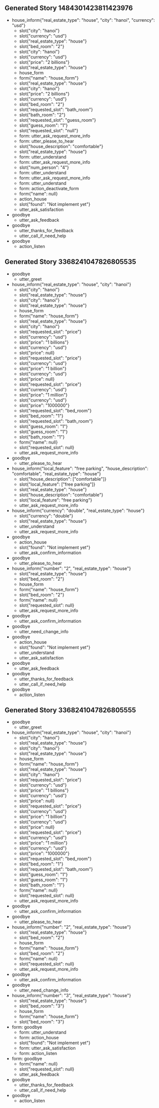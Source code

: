 ## Generated Story 1484301423811423976
* house_inform{"real_estate_type": "house", "city": "hanoi", "currency": "usd"}
    - slot{"city": "hanoi"}
    - slot{"currency": "usd"}
    - slot{"real_estate_type": "house"}
    - slot{"bed_room": "2"}
    - slot{"city": "hanoi"}
    - slot{"currency": "usd"}
    - slot{"price": "2 billions"}
    - slot{"real_estate_type": "house"}
    - house_form
    - form{"name": "house_form"}
    - slot{"real_estate_type": "house"}
    - slot{"city": "hanoi"}
    - slot{"price": "2 billions"}
    - slot{"currency": "usd"}
    - slot{"bed_room": "2"}
    - slot{"requested_slot": "bath_room"}
    - slot{"bath_room": "2"}
    - slot{"requested_slot": "guess_room"}
    - slot{"guess_room": "1"}
    - slot{"requested_slot": "null"}
    - form: utter_ask_request_more_info   <!-- predicted: action_listen -->
    - form: utter_please_to_hear   <!-- predicted: house_form -->
    - slot{"house_description": "comfortable"}
    - slot{"real_estate_type": "house"}
    - form: utter_understand   <!-- predicted: house_form -->
    - form: utter_ask_request_more_info   <!-- predicted: house_form -->
    - slot{"num_person": "4"}
    - form: utter_understand   <!-- predicted: house_form -->
    - form: utter_ask_request_more_info   <!-- predicted: house_form -->
    - form: utter_understand   <!-- predicted: house_form -->
    - form: action_deactivate_form   <!-- predicted: house_form -->
    - form{"name": null}
    - action_house   <!-- predicted: utter_ask_request_more_info -->
    - slot{"found": "Not implement yet"}
    - utter_ask_satisfaction
* goodbye
    - utter_ask_feedback
* goodbye
    - utter_thanks_for_feedback
    - utter_call_if_need_help
* goodbye
    - action_listen   <!-- predicted: utter_unclear -->


## Generated Story 3368241047826805535
* goodbye
    - utter_greet
* house_inform{"real_estate_type": "house", "city": "hanoi"}
    - slot{"city": "hanoi"}
    - slot{"real_estate_type": "house"}
    - slot{"city": "hanoi"}
    - slot{"real_estate_type": "house"}
    - house_form
    - form{"name": "house_form"}
    - slot{"real_estate_type": "house"}
    - slot{"city": "hanoi"}
    - slot{"requested_slot": "price"}
    - slot{"currency": "usd"}
    - slot{"price": "1 billions"}
    - slot{"currency": "usd"}
    - slot{"price": null}
    - slot{"requested_slot": "price"}
    - slot{"currency": "usd"}
    - slot{"price": "1 billion"}
    - slot{"currency": "usd"}
    - slot{"price": null}
    - slot{"requested_slot": "price"}
    - slot{"currency": "usd"}
    - slot{"price": "1 million"}
    - slot{"currency": "usd"}
    - slot{"price": "1000000"}
    - slot{"requested_slot": "bed_room"}
    - slot{"bed_room": "1"}
    - slot{"requested_slot": "bath_room"}
    - slot{"guess_room": "1"}
    - slot{"guess_room": "1"}
    - slot{"bath_room": "1"}
    - form{"name": null}
    - slot{"requested_slot": null}
    - utter_ask_request_more_info
* goodbye
    - utter_please_to_hear   <!-- predicted: utter_ask_confirm_information -->
* house_inform{"local_feature": "free parking", "house_description": "comfortable", "real_estate_type": "house"}
    - slot{"house_description": ["comfortable"]}
    - slot{"local_feature": ["free parking"]}
    - slot{"real_estate_type": "house"}
    - slot{"house_description": "comfortable"}
    - slot{"local_feature": "free parking"}
    - utter_ask_request_more_info
* house_inform{"currency": "double", "real_estate_type": "house"}
    - slot{"currency": "double"}
    - slot{"real_estate_type": "house"}
    - utter_understand
    - utter_ask_request_more_info
* goodbye
    - action_house
    - slot{"found": "Not implement yet"}
    - utter_ask_confirm_information
* goodbye
    - utter_please_to_hear
* house_inform{"number": "2", "real_estate_type": "house"}
    - slot{"real_estate_type": "house"}
    - slot{"bed_room": "2"}
    - house_form
    - form{"name": "house_form"}
    - slot{"bed_room": "2"}
    - form{"name": null}
    - slot{"requested_slot": null}
    - utter_ask_request_more_info
* goodbye
    - utter_ask_confirm_information
* goodbye
    - utter_need_change_info   <!-- predicted: utter_please_to_hear -->
* goodbye
    - action_house
    - slot{"found": "Not implement yet"}
    - utter_understand
    - utter_ask_satisfaction
* goodbye
    - utter_ask_feedback
* goodbye
    - utter_thanks_for_feedback
    - utter_call_if_need_help
* goodbye
    - action_listen   <!-- predicted: utter_unclear -->


## Generated Story 3368241047826805555
* goodbye
    - utter_greet
* house_inform{"real_estate_type": "house", "city": "hanoi"}
    - slot{"city": "hanoi"}
    - slot{"real_estate_type": "house"}
    - slot{"city": "hanoi"}
    - slot{"real_estate_type": "house"}
    - house_form
    - form{"name": "house_form"}
    - slot{"real_estate_type": "house"}
    - slot{"city": "hanoi"}
    - slot{"requested_slot": "price"}
    - slot{"currency": "usd"}
    - slot{"price": "1 billions"}
    - slot{"currency": "usd"}
    - slot{"price": null}
    - slot{"requested_slot": "price"}
    - slot{"currency": "usd"}
    - slot{"price": "1 billion"}
    - slot{"currency": "usd"}
    - slot{"price": null}
    - slot{"requested_slot": "price"}
    - slot{"currency": "usd"}
    - slot{"price": "1 million"}
    - slot{"currency": "usd"}
    - slot{"price": "1000000"}
    - slot{"requested_slot": "bed_room"}
    - slot{"bed_room": "1"}
    - slot{"requested_slot": "bath_room"}
    - slot{"guess_room": "1"}
    - slot{"guess_room": "1"}
    - slot{"bath_room": "1"}
    - form{"name": null}
    - slot{"requested_slot": null}
    - utter_ask_request_more_info
* goodbye
    - utter_ask_confirm_information
* goodbye
    - utter_please_to_hear
* house_inform{"number": "2", "real_estate_type": "house"}
    - slot{"real_estate_type": "house"}
    - slot{"bed_room": "2"}
    - house_form
    - form{"name": "house_form"}
    - slot{"bed_room": "2"}
    - form{"name": null}
    - slot{"requested_slot": null}
    - utter_ask_request_more_info
* goodbye
    - utter_ask_confirm_information
* goodbye
    - utter_need_change_info   <!-- predicted: utter_please_to_hear -->
* house_inform{"number": "3", "real_estate_type": "house"}
    - slot{"real_estate_type": "house"}
    - slot{"bed_room": "3"}
    - house_form
    - form{"name": "house_form"}
    - slot{"bed_room": "3"}
* form: goodbye
    - form: utter_understand   <!-- predicted: house_form -->
    - form: action_house   <!-- predicted: house_form -->
    - slot{"found": "Not implement yet"}
    - form: utter_ask_satisfaction   <!-- predicted: house_form -->
    - form: action_listen   <!-- predicted: house_form -->
* form: goodbye
    - form{"name": null}
    - slot{"requested_slot": null}
    - utter_ask_feedback   <!-- predicted: utter_unclear -->
* goodbye
    - utter_thanks_for_feedback   <!-- predicted: action_house -->
    - utter_call_if_need_help   <!-- predicted: action_listen -->
* goodbye
    - action_listen   <!-- predicted: utter_unclear -->


